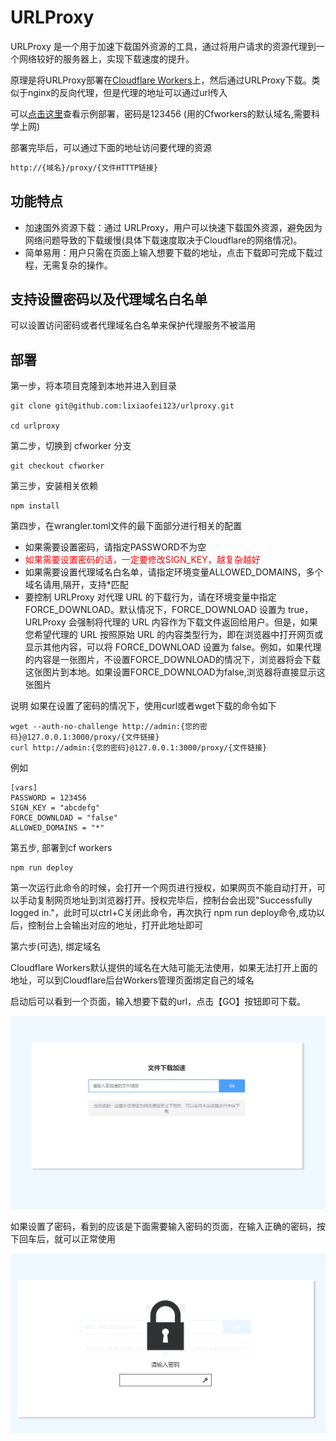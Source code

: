 # URLProxy

URLProxy 是一个用于加速下载国外资源的工具，通过将用户请求的资源代理到一个网络较好的服务器上，实现下载速度的提升。

原理是将URLProxy部署在[Cloudflare Workers](https://github.com/lixiaofei123/urlproxy/tree/cfworker)上，然后通过URLProxy下载。类似于nginx的反向代理，但是代理的地址可以通过url传入

可以[点击这里](https://urlproxy.lixiaofei123.workers.dev)查看示例部署，密码是123456 (用的Cfworkers的默认域名,需要科学上网)

部署完毕后，可以通过下面的地址访问要代理的资源

```bash
http://{域名}/proxy/{文件HTTTP链接}
```

## 功能特点

- 加速国外资源下载：通过 URLProxy，用户可以快速下载国外资源，避免因为网络问题导致的下载缓慢(具体下载速度取决于Cloudflare的网络情况)。
- 简单易用：用户只需在页面上输入想要下载的地址，点击下载即可完成下载过程，无需复杂的操作。

## 支持设置密码以及代理域名白名单

可以设置访问密码或者代理域名白名单来保护代理服务不被滥用

## 部署

第一步，将本项目克隆到本地并进入到目录

```
git clone git@github.com:lixiaofei123/urlproxy.git

cd urlproxy
```

第二步，切换到 cfworker 分支

```
git checkout cfworker
```

第三步，安装相关依赖

```
npm install
```

第四步，在wrangler.toml文件的最下面部分进行相关的配置
 

 - 如果需要设置密码，请指定PASSWORD不为空 
 - <span style="color:red">如果需要设置密码的话，一定要修改SIGN_KEY，越复杂越好</span>
 - 如果需要设置代理域名白名单，请指定环境变量ALLOWED_DOMAINS，多个域名请用,隔开，支持*匹配
 - 要控制 URLProxy 对代理 URL 的下载行为，请在环境变量中指定 FORCE_DOWNLOAD。默认情况下，FORCE_DOWNLOAD 设置为 true，URLProxy 会强制将代理的 URL 内容作为下载文件返回给用户。但是，如果您希望代理的 URL 按照原始 URL 的内容类型行为，即在浏览器中打开网页或显示其他内容，可以将 FORCE_DOWNLOAD 设置为 false。例如，如果代理的内容是一张图片，不设置FORCE_DOWNLOAD的情况下，浏览器将会下载这张图片到本地。如果设置FORCE_DOWNLOAD为false,浏览器将直接显示这张图片

说明
如果在设置了密码的情况下，使用curl或者wget下载的命令如下

```
wget --auth-no-challenge http://admin:{您的密码}@127.0.0.1:3000/proxy/{文件链接}
curl http://admin:{您的密码}@127.0.0.1:3000/proxy/{文件链接}
```


例如
 
 ```
 [vars]
PASSWORD = 123456
SIGN_KEY = "abcdefg"
FORCE_DOWNLOAD = "false"
ALLOWED_DOMAINS = "*"
 ```

第五步, 部署到cf workers

 ```
 npm run deploy
 ```

 第一次运行此命令的时候，会打开一个网页进行授权，如果网页不能自动打开，可以手动复制网页地址到浏览器打开。授权完毕后，控制台会出现"Successfully logged in."，此时可以ctrl+C关闭此命令，再次执行 npm run deploy命令,成功以后，控制台上会输出对应的地址，打开此地址即可

第六步(可选), 绑定域名

Cloudflare Workers默认提供的域名在大陆可能无法使用，如果无法打开上面的地址，可以到Cloudflare后台Workers管理页面绑定自己的域名


启动后可以看到一个页面，输入想要下载的url，点击【GO】按钮即可下载。

![首页](https://raw.githubusercontent.com/lixiaofei123/urlproxy/master/index.png)

如果设置了密码，看到的应该是下面需要输入密码的页面，在输入正确的密码，按下回车后，就可以正常使用

![输入密码](https://raw.githubusercontent.com/lixiaofei123/urlproxy/master/lock.png)